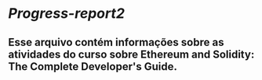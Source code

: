 # _**Progress-report2**_ 
## Esse arquivo contém informações sobre as atividades do curso sobre Ethereum and Solidity: The Complete Developer's Guide.
